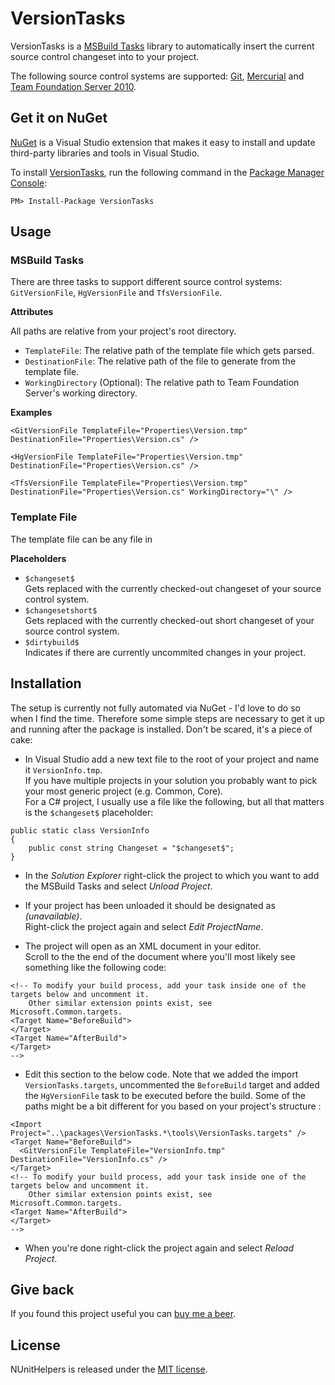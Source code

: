 # VersionTasks

VersionTasks is a [MSBuild Tasks][msbuildtasks] library to automatically insert the current source control changeset into to your project.

The following source control systems are supported: [Git][git], [Mercurial][mercurial] and [Team Foundation Server 2010][tfs2010].

## Get it on NuGet

[NuGet][nuget] is a Visual Studio extension that makes it easy to install and update third-party libraries 
and tools in Visual Studio.

To install [VersionTasks][package], run the following command in the [Package Manager Console][pmc]:

    PM> Install-Package VersionTasks

## Usage

### MSBuild Tasks

There are three tasks to support different source control systems: `GitVersionFile`, `HgVersionFile` and `TfsVersionFile`.

**Attributes**

All paths are relative from your project's root directory.

- `TemplateFile`: The relative path of the template file which gets parsed.
- `DestinationFile`: The relative path of the file to generate from the template file.
- `WorkingDirectory` (Optional): The relative path to Team Foundation Server's working directory.

**Examples**

<pre><code>&lt;GitVersionFile TemplateFile="Properties\Version.tmp" DestinationFile="Properties\Version.cs" /&gt;</code></pre>

<pre><code>&lt;HgVersionFile TemplateFile="Properties\Version.tmp" DestinationFile="Properties\Version.cs" /&gt;</code></pre>

<pre><code>&lt;TfsVersionFile TemplateFile="Properties\Version.tmp" DestinationFile="Properties\Version.cs" WorkingDirectory="\" /&gt;</code></pre>

### Template File

The template file can be any file in 

**Placeholders**

- `$changeset$`<br/>
Gets replaced with the currently checked-out changeset of your source control system.
- `$changesetshort$`<br/>
Gets replaced with the currently checked-out short changeset of your source control system.
- `$dirtybuild$`<br/>
Indicates if there are currently uncommited changes in your project.

## Installation

The setup is currently not fully automated via NuGet - I'd love to do so when I find the time. Therefore some simple steps are necessary to get it up and running after the package is installed. Don't be scared, it's a piece of cake:

- In Visual Studio add a new text file to the root of your project and name it `VersionInfo.tmp`.<br/>
If you have multiple projects in your solution you probably want to pick your most generic project (e.g. Common, Core).<br/>
For a C# project, I usually use a file like the following, but all that matters is the `$changeset$` placeholder:

<pre><code>public static class VersionInfo
{
    public const string Changeset = "$changeset$";
}</code></pre>

- In the *Solution Explorer* right-click the project to which you want to add the MSBuild Tasks and select *Unload Project*.

- If your project has been unloaded it should be designated as *(unavailable)*.<br/>
Right-click the project again and select *Edit ProjectName*.

- The project will open as an XML document in your editor.<br/>
Scroll to the the end of the document where you'll most likely see something like the following code:

<pre><code>&lt;!-- To modify your build process, add your task inside one of the targets below and uncomment it. 
    Other similar extension points exist, see Microsoft.Common.targets.
&lt;Target Name="BeforeBuild"&gt;
&lt;/Target&gt;
&lt;Target Name="AfterBuild"&gt;
&lt;/Target&gt;
--&gt;</code></pre>

- Edit this section to the below code. Note that we added the import `VersionTasks.targets`, uncommented the `BeforeBuild` target and added the `HgVersionFile` task to be executed before the build. Some of the paths might be a bit different for you based on your project's structure :

<pre><code>&lt;Import Project="..\packages\VersionTasks.*\tools\VersionTasks.targets" /&gt;
&lt;Target Name="BeforeBuild"&gt;
  &lt;GitVersionFile TemplateFile="VersionInfo.tmp" DestinationFile="VersionInfo.cs" /&gt;
&lt;/Target&gt;
&lt;!-- To modify your build process, add your task inside one of the targets below and uncomment it. 
    Other similar extension points exist, see Microsoft.Common.targets.
&lt;Target Name="AfterBuild"&gt;
&lt;/Target&gt;
--&gt;</code></pre>

- When you're done right-click the project again and select *Reload Project*.

## Give back

If you found this project useful you can [buy me a beer][donate].

## License
NUnitHelpers is released under the [MIT license][mit].



[msbuildtasks]: http://msdn.microsoft.com/en-us/library/ms171466.aspx
[git]:          http://git-scm.com/
[mercurial]:    http://mercurial.selenic.com/
[tfs2010]:      http://www.microsoft.com/visualstudio/en-us/products/2010-editions/team-foundation-server/overview
[nuget]:        http://nuget.org
[package]:      http://nuget.org/packages/VersionTasks
[pmc]:          http://docs.nuget.org/docs/start-here/using-the-package-manager-console
[donate]:       https://www.paypal.com/cgi-bin/webscr?cmd=_s-xclick&hosted_button_id=2AGHGEL2X4VSQ
[mit]:          https://github.com/martinbuberl/NUnitHelpers/blob/master/LICENSE